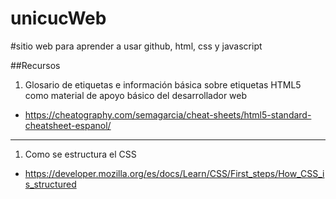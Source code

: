 # unicucWeb
#sitio web para aprender a usar github, html, css y javascript

##Recursos
1. Glosario de etiquetas e información básica sobre etiquetas HTML5 como material de apoyo básico del desarrollador web

- https://cheatography.com/semagarcia/cheat-sheets/html5-standard-cheatsheet-espanol/

-----------------------

1. Como se estructura el CSS
- https://developer.mozilla.org/es/docs/Learn/CSS/First_steps/How_CSS_is_structured

